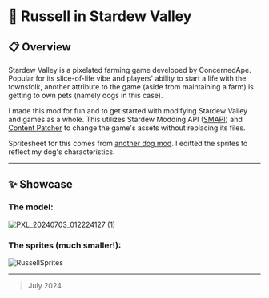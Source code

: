 # 🐶 Russell in Stardew Valley

## 📋 Overview

Stardew Valley is a pixelated farming game developed by ConcernedApe. Popular for its slice-of-life vibe and players' ability to start a life with the townsfolk, another attribute to the game (aside from maintaining a farm) is getting to own pets (namely dogs in this case).

I made this mod for fun and to get started with modifying Stardew Valley and games as a whole. This utilizes Stardew Modding API ([SMAPI](https://smapi.io/)) and [Content Patcher](https://www.nexusmods.com/stardewvalley/mods/1915) to change the game's assets without replacing its files. 

Spritesheet for this comes from [another dog mod](https://www.nexusmods.com/stardewvalley/mods/20040). I editted the sprites to reflect my dog's characteristics.

---

## ✨ Showcase

### The model:

![PXL_20240703_012224127 (1)](https://github.com/user-attachments/assets/5e960f04-271f-4e81-a13d-001172257b01)

### The sprites (much smaller!):

![RussellSprites](https://github.com/user-attachments/assets/40d30d82-1791-4150-80b6-333dbd5ab7c6)

---

> July 2024

